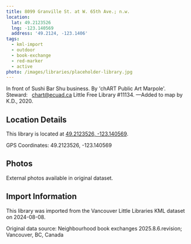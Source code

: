 ```yaml
---
title: 8099 Granville St. at W. 65th Ave.; n.w.
location:
  lat: 49.2123526
  lng: -123.140569
  address: '49.2124, -123.1406'
tags:
  - kml-import
  - outdoor
  - book-exchange
  - red-marker
  - active
photo: /images/libraries/placeholder-library.jpg
---
```

In front of Sushi Bar Shu business.
By 'chART Public Art Marpole'.  
Steward:   chart@ecuad.ca
Little Free Library #11134.
—Added to map by K.D., 2020. 

## Location Details

This library is located at [49.2123526, -123.140569](https://www.google.com/maps?q=49.2123526,-123.140569).

GPS Coordinates: 49.2123526, -123.140569

## Photos

External photos available in original dataset.

## Import Information

This library was imported from the Vancouver Little Libraries KML dataset on 2024-08-08.

Original data source: Neighbourhood book exchanges 2025.8.6.revision; Vancouver, BC, Canada
